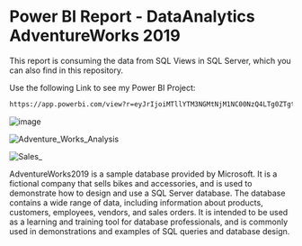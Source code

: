 # Power BI Report - DataAnalytics AdventureWorks 2019

This report is consuming the data from SQL Views in SQL Server, which you can also find in this repository. 

Use the following Link to see my Power BI Project: 
```bash
https://app.powerbi.com/view?r=eyJrIjoiMTllYTM3NGMtNjM1NC00NzQ4LTg0ZTgtY2NiOGRiMjBlNzRkIiwidCI6IjdjMGMzNmY1LWFmODMtNGMyNC04ODQ0LTk5NjJlMDE2MzcxOSIsImMiOjEwfQ%3D%3D

```
![image](https://user-images.githubusercontent.com/63975528/210276565-cec7c0da-83c5-4834-9061-b7c62c7658c1.png)

![Adventure_Works_Analysis](https://user-images.githubusercontent.com/63975528/207407556-2ba3e987-db6d-4ed7-94ca-b8c419352b2e.jpg)

![Sales_](https://user-images.githubusercontent.com/63975528/207457889-22c9ec33-16bf-4a6c-96ec-6c12a2594593.jpg)



AdventureWorks2019 is a sample database provided by Microsoft. It is a fictional company that sells bikes and accessories, and is used to demonstrate how to design and use a SQL Server database. The database contains a wide range of data, including information about products, customers, employees, vendors, and sales orders. It is intended to be used as a learning and training tool for database professionals, and is commonly used in demonstrations and examples of SQL queries and database design.
